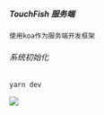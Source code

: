 ##### TouchFish 服务端
```typescript
使用koa作为服务端开发框架
```

###### 系统初始化
```shell
yarn dev
```

![](https://github.com/HuangXingjie2002/TouchFish/blob/main/assets/images/log.png)

